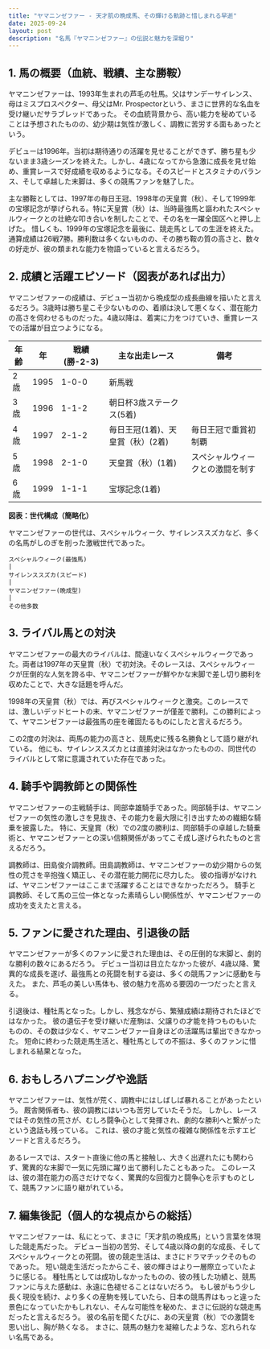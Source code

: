 ```yaml
---
title: "ヤマニンゼファー - 天才肌の晩成馬、その輝ける軌跡と惜しまれる早逝"
date: 2025-09-24
layout: post
description: "名馬『ヤマニンゼファー』の伝説と魅力を深堀り"
---
```


## 1. 馬の概要（血統、戦績、主な勝鞍）

ヤマニンゼファーは、1993年生まれの芦毛の牡馬。父はサンデーサイレンス、母はミスプロスペクター、母父はMr. Prospectorという、まさに世界的な名血を受け継いだサラブレッドであった。  その血統背景から、高い能力を秘めていることは予想されたものの、幼少期は気性が激しく、調教に苦労する面もあったという。

デビューは1996年。当初は期待通りの活躍を見せることができず、勝ち星も少ないまま3歳シーズンを終えた。しかし、4歳になってから急激に成長を見せ始め、重賞レースで好成績を収めるようになる。そのスピードとスタミナのバランス、そして卓越した末脚は、多くの競馬ファンを魅了した。

主な勝鞍としては、1997年の毎日王冠、1998年の天皇賞（秋）、そして1999年の宝塚記念が挙げられる。特に天皇賞（秋）は、当時最強馬と謳われたスペシャルウィークとの壮絶な叩き合いを制したことで、その名を一躍全国区へと押し上げた。  惜しくも、1999年の宝塚記念を最後に、競走馬としての生涯を終えた。  通算成績は26戦7勝。勝利数は多くないものの、その勝ち鞍の質の高さと、数々の好走が、彼の類まれな能力を物語っていると言えるだろう。


## 2. 成績と活躍エピソード（図表があれば出力）

ヤマニンゼファーの成績は、デビュー当初から晩成型の成長曲線を描いたと言えるだろう。3歳時は勝ち星こそ少ないものの、着順は決して悪くなく、潜在能力の高さを伺わせるものだった。4歳以降は、着実に力をつけていき、重賞レースでの活躍が目立つようになる。

| 年齢 | 年  | 戦績 (勝-2-3) | 主な出走レース | 備考 |
|---|---|---|---|---|
| 2歳 | 1995 | 1-0-0 | 新馬戦 |  |
| 3歳 | 1996 | 1-1-2 | 朝日杯3歳ステークス(5着) |  |
| 4歳 | 1997 | 2-1-2 | 毎日王冠(1着)、天皇賞（秋）(2着) | 毎日王冠で重賞初制覇 |
| 5歳 | 1998 | 2-1-0 | 天皇賞（秋）(1着) | スペシャルウィークとの激闘を制す |
| 6歳 | 1999 | 1-1-1 | 宝塚記念(1着) |  |


**図表：世代構成（簡略化）**

ヤマニンゼファーの世代は、スペシャルウィーク、サイレンススズカなど、多くの名馬がしのぎを削った激戦世代であった。

```
スペシャルウィーク(最強馬)
|
サイレンススズカ(スピード)
|
ヤマニンゼファー(晩成型)
|
その他多数
```


## 3. ライバル馬との対決

ヤマニンゼファーの最大のライバルは、間違いなくスペシャルウィークであった。両者は1997年の天皇賞（秋）で初対決。そのレースは、スペシャルウィークが圧倒的な人気を誇る中、ヤマニンゼファーが鮮やかな末脚で差し切り勝利を収めたことで、大きな話題を呼んだ。

1998年の天皇賞（秋）では、再びスペシャルウィークと激突。このレースでは、激しいデッドヒートの末、ヤマニンゼファーが僅差で勝利。この勝利によって、ヤマニンゼファーは最強馬の座を確固たるものにしたと言えるだろう。

この2度の対決は、両馬の能力の高さと、競馬史に残る名勝負として語り継がれている。  他にも、サイレンススズカとは直接対決はなかったものの、同世代のライバルとして常に意識されていた存在であった。


## 4. 騎手や調教師との関係性

ヤマニンゼファーの主戦騎手は、岡部幸雄騎手であった。岡部騎手は、ヤマニンゼファーの気性の激しさを見抜き、その能力を最大限に引き出すための繊細な騎乗を披露した。  特に、天皇賞（秋）での2度の勝利は、岡部騎手の卓越した騎乗術と、ヤマニンゼファーとの深い信頼関係があってこそ成し遂げられたものと言えるだろう。

調教師は、田島俊介調教師。田島調教師は、ヤマニンゼファーの幼少期からの気性の荒さを辛抱強く矯正し、その潜在能力開花に尽力した。  彼の指導がなければ、ヤマニンゼファーはここまで活躍することはできなかっただろう。  騎手と調教師、そして馬の三位一体となった素晴らしい関係性が、ヤマニンゼファーの成功を支えたと言える。


## 5. ファンに愛された理由、引退後の話

ヤマニンゼファーが多くのファンに愛された理由は、その圧倒的な末脚と、劇的な勝利の数々にあるだろう。  デビュー当初は目立たなかった彼が、4歳以降、驚異的な成長を遂げ、最強馬との死闘を制する姿は、多くの競馬ファンに感動を与えた。  また、芦毛の美しい馬体も、彼の魅力を高める要因の一つだったと言える。

引退後は、種牡馬となった。しかし、残念ながら、繁殖成績は期待されたほどではなかった。  彼の遺伝子を受け継いだ産駒は、父譲りの才能を持つものもいたものの、その数は少なく、ヤマニンゼファー自身ほどの活躍馬は輩出できなかった。  短命に終わった競走馬生活と、種牡馬としての不振は、多くのファンに惜しまれる結果となった。


## 6. おもしろハプニングや逸話

ヤマニンゼファーは、気性が荒く、調教中にはしばしば暴れることがあったという。  厩舎関係者も、彼の調教にはいつも苦労していたそうだ。  しかし、レースではその気性の荒さが、むしろ闘争心として発揮され、劇的な勝利へと繋がったという逸話も残っている。  これは、彼の才能と気性の複雑な関係性を示すエピソードと言えるだろう。


あるレースでは、スタート直後に他の馬と接触し、大きく出遅れたにも関わらず、驚異的な末脚で一気に先頭に躍り出て勝利したこともあった。  このレースは、彼の潜在能力の高さだけでなく、驚異的な回復力と闘争心を示すものとして、競馬ファンに語り継がれている。


## 7. 編集後記（個人的な視点からの総括）

ヤマニンゼファーは、私にとって、まさに「天才肌の晩成馬」という言葉を体現した競走馬だった。  デビュー当初の苦労、そして4歳以降の劇的な成長、そしてスペシャルウィークとの死闘。  彼の競走生活は、まさにドラマチックそのものであった。  短い競走生活だったからこそ、彼の輝きはより一層際立っていたように感じる。  種牡馬としては成功しなかったものの、彼の残した功績と、競馬ファンに与えた感動は、永遠に色褪せることはないだろう。  もし彼がもう少し長く現役を続け、より多くの産駒を残していたら、日本の競馬界はもっと違った景色になっていたかもしれない、そんな可能性を秘めた、まさに伝説的な競走馬だったと言えるだろう。  彼の名前を聞くたびに、あの天皇賞（秋）での激闘を思い出し、胸が熱くなる。  まさに、競馬の魅力を凝縮したような、忘れられない名馬である。
